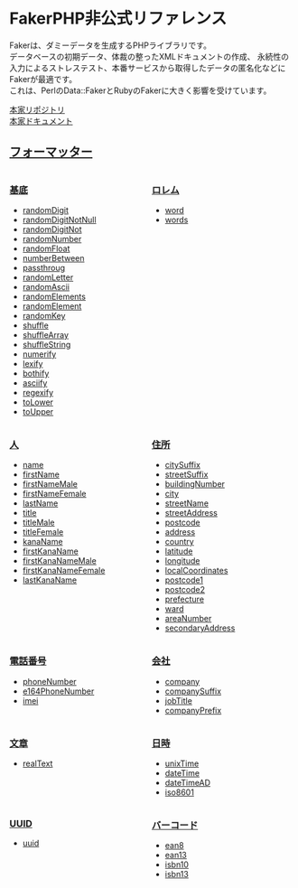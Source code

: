 <style>
.flex {
    display: flex;
    flex-flow: column wrap;
}

.flex > div {
    width: 100%;
}

@media screen and (min-width: 768px) {
    .flex {
        flex-flow: row wrap;
    }

    .flex > div {
        width: 50%;
    }
}
</style>
# FakerPHP非公式リファレンス

Fakerは、ダミーデータを生成するPHPライブラリです。   
データベースの初期データ、体裁の整ったXMLドキュメントの作成、
永続性の入力によるストレステスト、本番サービスから取得したデータの匿名化などにFakerが最適です。  
これは、PerlのData::FakerとRubyのFakerに大きく影響を受けています。

[本家リポジトリ](https://github.com/FakerPHP/Faker/)  
[本家ドキュメント](https://fakerphp.github.io/)  

## [フォーマッター](./formatters)
<div class="flex">

<div>

### [基底](./formatters/base)
* [randomDigit](./formatters/base/random_digit)
* [randomDigitNotNull](./formatters/base/random_digit_not_null)
* [randomDigitNot](./formatters/base/random_digit_not)
* [randomNumber](./formatters/base/random_number)
* [randomFloat](./formatters/base/random_float)
* [numberBetween](./formatters/base/number_between)
* [passthroug](./formatters/base/passthrough)
* [randomLetter](./formatters/base/random_letter)
* [randomAscii](./formatters/base/random_ascii)
* [randomElements](./formatters/base/random_elements)
* [randomElement](./formatters/base/random_element)
* [randomKey](./formatters/base/random_key)
* [shuffle](./formatters/base/shuffle)
* [shuffleArray](./formatters/base/shuffle_array)
* [shuffleString](./formatters/base/shuffle_string)
* [numerify](./formatters/base/numerify)
* [lexify](./formatters/base/lexify)
* [bothify](./formatters/base/bothify)
* [asciify](./formatters/base/asciify)
* [regexify](./formatters/base/regexify)
* [toLower](./formatters/base/to_lower)
* [toUpper](./formatters/base/to_upper)

</div>
<div>

### [ロレム](./formatters/lorem)
* [word](./formatters/lorem/ward)
* [words](./formatters/lorem/wards)

</div>
<div>

### [人](./formatters/person)
* [name](./formatters/person/name)
* [firstName](./formatters/person/first_name)
* [firstNameMale](./formatters/person/first_name_male)
* [firstNameFemale](./formatters/person/first_name_female)
* [lastName](./formatters/person/last_name)
* [title](./formatters/person/title)
* [titleMale](./formatters/person/title_male)
* [titleFemale](./formatters/person/title_female)
* [kanaName](./formatters/person/kana_name)
* [firstKanaName](./formatters/person/first_kana_name)
* [firstKanaNameMale](./formatters/person/first_kana_name_male)
* [firstKanaNameFemale](./formatters/person/first_kana_name_female)
* [lastKanaName](./formatters/person/last_kana_name.md)

</div>
<div>

### [住所](./formatters/address)
* [citySuffix](./formatters/address/city_suffix)
* [streetSuffix](./formatters/address/street_suffix)
* [buildingNumber](./formatters/address/building_number)
* [city](./formatters/address/city)
* [streetName](./formatters/address/street_name)
* [streetAddress](./formatters/address/street_address)
* [postcode](./formatters/address/postcode)
* [address](./formatters/address/address)
* [country](./formatters/address/country)
* [latitude](./formatters/address/latitude)
* [longitude](./formatters/address/longitude)
* [localCoordinates](./formatters/address/local_coordinates)
* [postcode1](./formatters/address/postcode1)
* [postcode2](./formatters/address/postcode2)
* [prefecture](./formatters/address/prefecture)
* [ward](./formatters/address/ward)
* [areaNumber](./formatters/address/area_number)
* [secondaryAddress](./formatters/address/secondary_address)

</div>
<div>

### [電話番号](./formatters/phone_number)
* [phoneNumber](./formatters/phone_number/phone_number)
* [e164PhoneNumber](./formatters/phone_number/e164_phone_number)
* [imei](./formatters/phone_number/imei)

</div>
<div>

### [会社](./formatters/company)
* [company](./formatters/company/company)
* [companySuffix](./formatters/company/company_suffix)
* [jobTitle](./formatters/company/job_title)
* [companyPrefix](./formatters/company/company_prefix)

</div>
<div>

### [文章](./formatters/text)
* [realText](./formatters/text/real_text)

</div>
<div>

### [日時](./formatters/date_time)
* [unixTime](./formatters/date_time/unix_time)
* [dateTime](./formatters/date_time/date_time)
* [dateTimeAD](./formatters/date_time/date_time_ad)
* [iso8601](./formatters/date_time/iso8601)

</div>
<div>

### [UUID](./formatters/uuid)
* [uuid](./formatters/uuid/uuid)

</div>
<div>

### [バーコード](./formatters/barcode)
* [ean8](./formatters/barcode/ean8)
* [ean13](./formatters/barcode/ean13)
* [isbn10](./formatters/barcode/isbn10)
* [isbn13](./formatters/barcode/isbn13)

</div>

</div>

